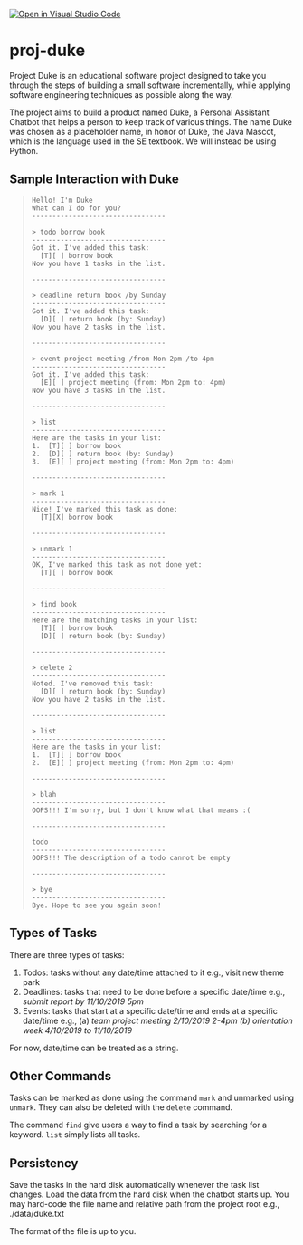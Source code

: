 [![Open in Visual Studio Code](https://classroom.github.com/assets/open-in-vscode-718a45dd9cf7e7f842a935f5ebbe5719a5e09af4491e668f4dbf3b35d5cca122.svg)](https://classroom.github.com/online_ide?assignment_repo_id=11587727&assignment_repo_type=AssignmentRepo)
# proj-duke

Project Duke is an educational software project designed to take you through the steps of building a small software incrementally, while applying software engineering techniques as possible along the way.

The project aims to build a product named Duke, a Personal Assistant Chatbot that helps a person to keep track of various things. The name Duke was chosen as a placeholder name, in honor of Duke, the Java Mascot, which is the language used in the SE textbook. We will instead be using Python.

## Sample Interaction with Duke
> ```
> Hello! I'm Duke
> What can I do for you?
> ---------------------------------
>
> > todo borrow book
> ---------------------------------
> Got it. I've added this task:
>   [T][ ] borrow book
> Now you have 1 tasks in the list.
>
> ---------------------------------
>
> > deadline return book /by Sunday
> ---------------------------------
> Got it. I've added this task:
>   [D][ ] return book (by: Sunday)
> Now you have 2 tasks in the list.
>
> ---------------------------------
>
> > event project meeting /from Mon 2pm /to 4pm
> ---------------------------------
> Got it. I've added this task:
>   [E][ ] project meeting (from: Mon 2pm to: 4pm)
> Now you have 3 tasks in the list.
>
> ---------------------------------
>
> > list
> ---------------------------------
> Here are the tasks in your list:
> 1.  [T][ ] borrow book
> 2.  [D][ ] return book (by: Sunday)
> 3.  [E][ ] project meeting (from: Mon 2pm to: 4pm)
>
> ---------------------------------
>
> > mark 1
> ---------------------------------
> Nice! I've marked this task as done:
>   [T][X] borrow book
>
> ---------------------------------
>
> > unmark 1
> ---------------------------------
> OK, I've marked this task as not done yet:
>   [T][ ] borrow book
>
> ---------------------------------
>
> > find book
> ---------------------------------
> Here are the matching tasks in your list:
>   [T][ ] borrow book
>   [D][ ] return book (by: Sunday)
>
> ---------------------------------
>
> > delete 2
> ---------------------------------
> Noted. I've removed this task:
>   [D][ ] return book (by: Sunday)
> Now you have 2 tasks in the list.
>
> ---------------------------------
>
> > list
> ---------------------------------
> Here are the tasks in your list:
> 1.  [T][ ] borrow book
> 2.  [E][ ] project meeting (from: Mon 2pm to: 4pm)
>
> ---------------------------------
>
> > blah
> ---------------------------------
> OOPS!!! I'm sorry, but I don't know what that means :(
>
> ---------------------------------
>
> todo
> ---------------------------------
> OOPS!!! The description of a todo cannot be empty
>
> ---------------------------------
>
> > bye
> ---------------------------------
> Bye. Hope to see you again soon!
> ```

## Types of Tasks

There are three types of tasks:
1. Todos: tasks without any date/time attached to it e.g., visit new theme park
2. Deadlines: tasks that need to be done before a specific date/time e.g., *submit report by 11/10/2019 5pm*
3. Events: tasks that start at a specific date/time and ends at a specific date/time
e.g., (a) *team project meeting 2/10/2019 2-4pm (b) orientation week 4/10/2019 to 11/10/2019*

For now, date/time can be treated as a string.

## Other Commands
Tasks can be marked as done using the command `mark` and unmarked using `unmark`.
They can also be deleted with the `delete` command.

The command `find` give users a way to find a task by searching for a keyword. `list` simply lists all tasks.

## Persistency

Save the tasks in the hard disk automatically whenever the task list changes. Load the data from the hard disk when the chatbot starts up. You may hard-code the file name and relative path from the project root e.g., ./data/duke.txt

The format of the file is up to you.